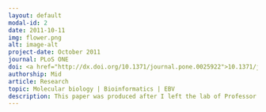 ```yaml
---
layout: default
modal-id: 2
date: 2011-10-11
img: flower.png
alt: image-alt
project-date: October 2011
journal: PLoS ONE
doi: <a href="http://dx.doi.org/10.1371/journal.pone.0025922">10.1371/journal.pone.0025922</a>
authorship: Mid
article: Research
topic: Molecular biology | Bioinformatics | EBV
description: This paper was produced after I left the lab of Professor Alison Sinclair at the University of Sussex, with whom I did my MSc project followed by a short Fellowship.<p> My contribution to this paper was largely bioinformatic, building on work performed during my MSc project in which I'd performed bioinformatic assessments of the EBV genome to try to identify putative ZREs (Zta response elements, sites at which that key lytic cycle transactivator can mediate its effects) primarily using a combination of the webtool <a href="http://alggen.lsi.upc.es/cgi-bin/promo_v3/promo/promoinit.cgi?dirDB=TF_8.3">PROMO</a> and positional weight matrices. During and after my leaving the lab, this approach was further refined and used as the foundation upon which which Kirsty and others built the much greater body of work on the wet lab side of things, experimentally validating the sites through a variety of DNA association assays.<p>Not only did this work display the distribution and diversity of ZREs in the viral genome, but it describes how most lytic cycle genes have one or more ZREs which require methylation for proper Zta interaction, revealing how the virus can target transactivation to otherwise epigenetically silenced genes during the lytic switch.
---
```

